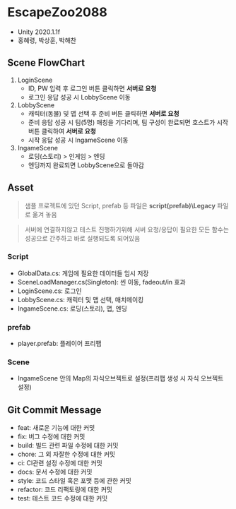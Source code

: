 # EscapeZoo2088

* Unity 2020.1.1f
* 홍혜령, 박상훈, 박해찬

## Scene FlowChart

1. LoginScene
   * ID, PW 입력 후 로그인 버튼 클릭하면 **서버로 요청**
   * 로그인 응답 성공 시 LobbyScene 이동
2. LobbyScene
   * 캐릭터(동물) 및 맵 선택 후 준비 버튼 클릭하면 **서버로 요청**
   * 준비 응답 성공 시 팀(5명) 매칭을 기다리며, 팀 구성이 완료되면 호스트가 시작 버튼 클릭하여 **서버로 요청**
   * 시작 응답 성공 시 IngameScene 이동
3. IngameScene
   * 로딩(스토리) > 인게임 > 엔딩
   * 엔딩까지 완료되면 LobbyScene으로 돌아감

## Asset

> 샘플 프로젝트에 있던 Script, prefab 등 파일은 **script(prefab)\Legacy** 파일로 옮겨 놓음

> 서버에 연결하지않고 테스트 진행하기위해 서버 요청/응답이 필요한 모든 함수는 성공으로 간주하고 바로 실행되도록 되어있음

### Script

* GlobalData.cs: 게임에 필요한 데이터들 임시 저장
* SceneLoadManager.cs(Singleton): 씬 이동, fadeout/in 효과
* LoginScene.cs: 로그인
* LobbyScene.cs: 캐릭터 및 맵 선택, 매치메이킹
* IngameScene.cs: 로딩(스토리), 맵, 엔딩

### prefab
* player.prefab: 플레이어 프리팹

### Scene
* IngameScene 안의 Map의 자식오브젝트로 설정(프리팹 생성 시 자식 오브젝트 설정)

## Git Commit Message

* feat: 새로운 기능에 대한 커밋
* fix: 버그 수정에 대한 커밋
* build: 빌드 관련 파일 수정에 대한 커밋
* chore: 그 외 자잘한 수정에 대한 커밋
* ci: CI관련 설정 수정에 대한 커밋
* docs: 문서 수정에 대한 커밋
* style: 코드 스타일 혹은 포맷 등에 관한 커밋
* refactor: 코드 리팩토링에 대한 커밋
* test: 테스트 코드 수정에 대한 커밋
